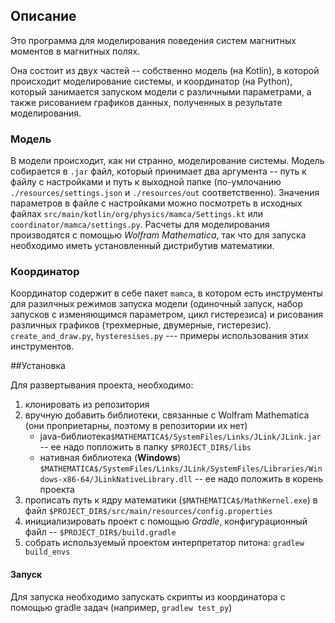 ## Описание

Это программа для моделирования поведения систем магнитных моментов в магнитных полях.

Она состоит из двух частей -- собственно модель (на Kotlin), в которой происходит моделирование системы, 
и координатор (на Python), который занимается запуском модели с различными параметрами, а также рисованием графиков
данных, полученных в результате моделирования.

### Модель

В модели происходит, как ни странно, моделирование системы. Модель собирается в `.jar` файл, который принимает 
два аргумента -- путь к файлу с настройками и путь к выходной папке (по-умлочанию `./resources/settings.json` и 
`./resources/out` соответственно). Значения параметров в файле с настройками можно посмотреть в исходных файлах 
`src/main/kotlin/org/physics/mamca/Settings.kt` или `coordinator/mamca/settings.py`. Расчеты для моделирования 
производятся с помощью *Wolfram Mathematica*, так что для запуска необходимо иметь установленный дистрибутив 
математики.
 
### Координатор

Координатор содержит в себе пакет `mamca`, в котором есть инструменты для разилчных режимов запуска модели (одиночный
запуск, набор запусков с изменяющимся параметром, цикл гистерезиса) и рисования различных графиков 
(трехмерные, двумерные, гистерезис). `create_and_draw.py`, `hysteresises.py` --- примеры использования этих инструментов.
  
 
##Установка

Для развертывания проекта, необходимо:
 1. клонировать из репозитория
 2. вручную добавить библиотеки, связанные с Wolfram Mathematica (они проприетарны, поэтому в репозитории их нет)
     * java-библиотека`$MATHEMATICA$/SystemFiles/Links/JLink/JLink.jar` -- ее надо попложить в папку `$PROJECT_DIR$/libs`
     * нативная библиотека (**Windows**) `$MATHEMATICA$/SystemFiles/Links/JLink/SystemFiles/Libraries/Windows-x86-64/JLinkNativeLibrary.dll`
 -- ее надо положить в корень проекта
 3. прописать путь к ядру математики (`$MATHEMATICA$/MathKernel.exe`) в файл 
 `$PROJECT_DIR$/src/main/resources/config.properties`
 4. инициализировать проект с помощью *Gradle*, конфигурационный файл -- `$PROJECT_DIR$/build.gradle` 
 5. собрать используемый проектом интерпретатор питона: `gradlew build_envs`

#### Запуск

Для запуска необходимо запускать скрипты из координатора с помощью gradle задач (например, `gradlew test_py`)

